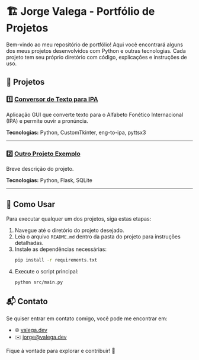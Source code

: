 # 🏗️ Jorge Valega - Portfólio de Projetos

Bem-vindo ao meu repositório de portfólio! Aqui você encontrará alguns dos meus projetos desenvolvidos com Python e outras tecnologias. Cada projeto tem seu próprio diretório com código, explicações e instruções de uso.

## 📌 Projetos

### 1️⃣ [Conversor de Texto para IPA](projetos/text-to-ipa-converter/)

Aplicação GUI que converte texto para o Alfabeto Fonético Internacional (IPA) e permite ouvir a pronúncia.

**Tecnologias:** Python, CustomTkinter, eng-to-ipa, pyttsx3

---

### 2️⃣ [Outro Projeto Exemplo](projetos/outro-projeto/)

Breve descrição do projeto.

**Tecnologias:** Python, Flask, SQLite

---

## 🚀 Como Usar

Para executar qualquer um dos projetos, siga estas etapas:

1. Navegue até o diretório do projeto desejado.
2. Leia o arquivo `README.md` dentro da pasta do projeto para instruções detalhadas.
3. Instale as dependências necessárias:
   ```sh
   pip install -r requirements.txt
   ```
4. Execute o script principal:
   ```sh
   python src/main.py
   ```

## 📬 Contato

Se quiser entrar em contato comigo, você pode me encontrar em:

- 🌐 [valega.dev](https://valega.dev)
- ✉️ jorge@valega.dev

Fique à vontade para explorar e contribuir! 🚀

<!--
**jorgevalega/jorgevalega** is a ✨ _special_ ✨ repository because its `README.md` (this file) appears on your GitHub profile.

Here are some ideas to get you started:

- 🔭 I’m currently working on ...
- 🌱 I’m currently learning ...
- 👯 I’m looking to collaborate on ...
- 🤔 I’m looking for help with ...
- 💬 Ask me about ...
- 📫 How to reach me: ...
- 😄 Pronouns: ...
- ⚡ Fun fact: ...
-->
